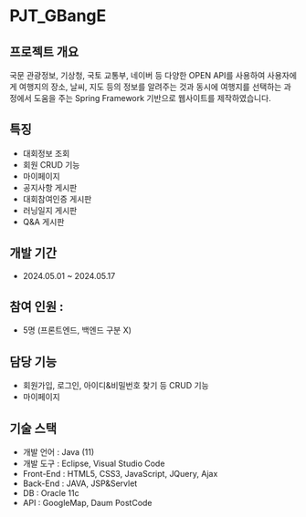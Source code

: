 # PJT_GBangE
## 프로젝트 개요
국문 관광정보, 기상청, 국토 교통부, 네이버 등 다양한 OPEN API를 사용하여 사용자에게 여행지의 장소, 날씨, 지도 등의 정보를 알려주는 것과 동시에 여행지를 선택하는 과정에서 도움을 주는 Spring Framework 기반으로 웹사이트를 제작하였습니다.

## 특징
  - 대회정보 조회
  - 회원 CRUD 기능
  - 마이페이지
  - 공지사항 게시판
  - 대회참여인증 게시판
  - 러닝일지 게시판
  - Q&A 게시판

## 개발 기간
  - 2024.05.01 ~ 2024.05.17

## 참여 인원 : 
  - 5명 (프론트엔드, 백엔드 구분 X)

## 담당 기능
  - 회원가입, 로그인, 아이디&비밀번호 찾기 등 CRUD 기능
  - 마이페이지

## 기술 스택
  - 개발 언어 : Java (11)
  - 개발 도구 : Eclipse, Visual Studio Code
  - Front-End : HTML5, CSS3, JavaScript, JQuery, Ajax
  - Back-End : JAVA, JSP&Servlet
  - DB : Oracle 11c
  - API : GoogleMap, Daum PostCode
